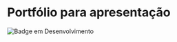 <h1> Portfólio para apresentação</h1>

![Badge em Desenvolvimento](http://img.shields.io/static/v1?label=STATUS&message=EM%20DESENVOLVIMENTO&color=GREEN&style=for-the-badge)
